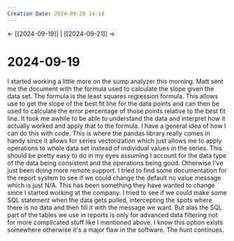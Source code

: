 ```yaml
---
Creation Date: 2024-09-20 14:14
---
```


<- [[2024-09-19]] | [[2024-09-21]]  ->

# 2024-09-19
I started working a little more on the sump analyzer this morning. Matt sent me
the document with the formula used to calculate the slope given the data set.
The formula is the least squares regression formula. This allows use to get the
slope of the best fit line for the data points and can then be used to calculate
the error percentage of those points relative to the best fit line. It took me
awhile to be able to understand the data and interpret how it actually worked
and apply that to the formula. I have a general idea of how I can do this with
code. This is where the pandas library really comes in handy since it allows for
series vectorization which just allows me to apply operations to whole data set
instead of individual values in the series. This should be pretty easy to do in
my eyes assuming I account for the data type of the data being consistent and
the operations being good. Otherwise I've just been doing more remote support. I
tried to find some documentation for the report system to see if we could change
the default no value message which is just N/A. This has been something they
have wanted to change since I started working at the company. I tried to see if
we could make some SQL statement when the data gets pulled, intercepting the
spots where there is no data and then fill it with the message we want. But alas
the SQL part of the tables we use in reports is only for advanced data filtering
not for more complicated stuff like I mentioned above. I know this option exists
somewhere otherwise it's a major flaw in the software. The hunt continues.